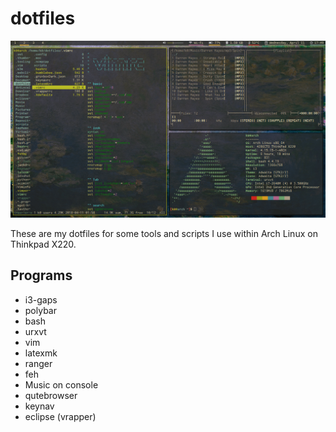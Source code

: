 # dotfiles

![pic](pic01.png)

These are my dotfiles for some tools and scripts I use within Arch Linux on Thinkpad X220.

## Programs

- i3-gaps
- polybar
- bash
- urxvt
- vim
- latexmk
- ranger
- feh
- Music on console
- qutebrowser
- keynav
- eclipse (vrapper)
